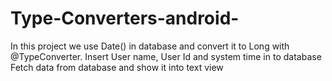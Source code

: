 # Type-Converters-android-

In this project we use Date() in database and convert it to Long with @TypeConverter.
Insert User name, User Id and system time in to database
Fetch data from database and show it into text view
